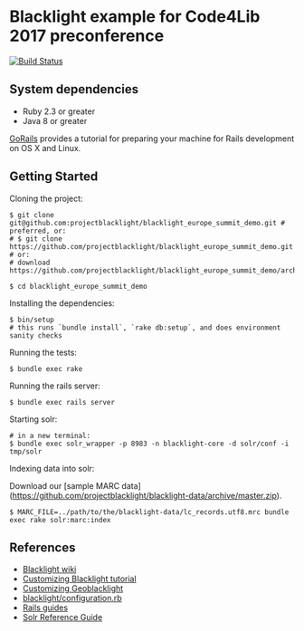 # Blacklight example for Code4Lib 2017 preconference

[![Build Status](https://travis-ci.org/projectblacklight/blacklight_europe_summit_demo.png?branch=master)](https://travis-ci.org/projectblacklight/blacklight_europe_summit_demo)

## System dependencies

* Ruby 2.3 or greater
* Java 8 or greater

[GoRails](https://gorails.com/setup/) provides a tutorial for preparing your machine for Rails development on OS X and Linux.

## Getting Started

Cloning the project:

```console
$ git clone git@github.com:projectblacklight/blacklight_europe_summit_demo.git # preferred, or:
# $ git clone https://github.com/projectblacklight/blacklight_europe_summit_demo.git # or:
# download https://github.com/projectblacklight/blacklight_europe_summit_demo/archive/master.zip

$ cd blacklight_europe_summit_demo
```

Installing the dependencies:

```
$ bin/setup
# this runs `bundle install`, `rake db:setup`, and does environment sanity checks
```

Running the tests:

```console
$ bundle exec rake
```

Running the rails server:

```console
$ bundle exec rails server
```

Starting solr:

```console
# in a new terminal:
$ bundle exec solr_wrapper -p 8983 -n blacklight-core -d solr/conf -i tmp/solr
```

Indexing data into solr:

Download our [sample MARC data] (https://github.com/projectblacklight/blacklight-data/archive/master.zip).

```console
$ MARC_FILE=../path/to/the/blacklight-data/lc_records.utf8.mrc bundle exec rake solr:marc:index
```

## References

* [Blacklight wiki](https://github.com/projectblacklight/blacklight/wiki)
* [Customizing Blacklight tutorial](http://jessiekeck.com/customizing-blacklight)
* [Customizing Geoblacklight](http://geoblacklight.org/tutorial/2015/02/09/customize-your-application.html)
* [blacklight/configuration.rb](https://github.com/projectblacklight/blacklight/blob/master/lib/blacklight/configuration.rb)
* [Rails guides](http://guides.rubyonrails.org/)
* [Solr Reference Guide](https://cwiki.apache.org/confluence/display/solr/Apache+Solr+Reference+Guide)
